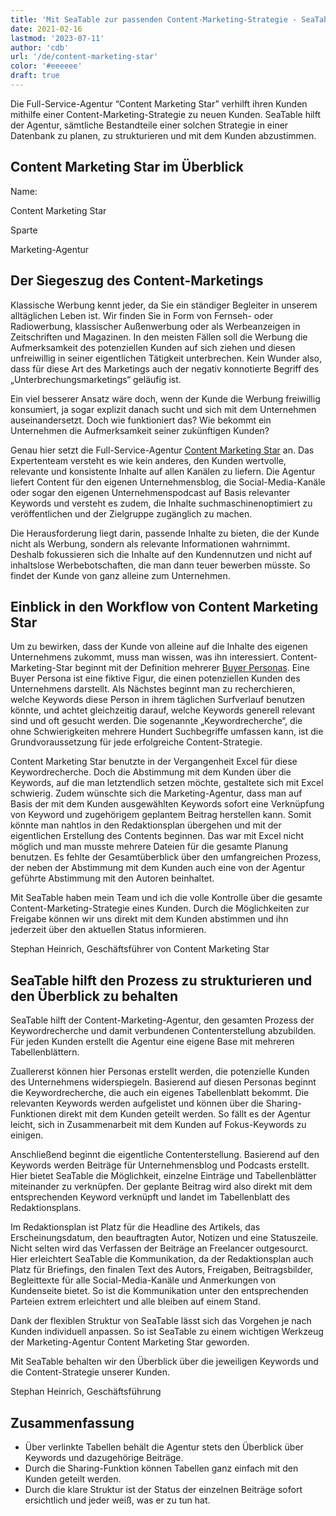 ```yaml
---
title: 'Mit SeaTable zur passenden Content-Marketing-Strategie - SeaTable'
date: 2021-02-16
lastmod: '2023-07-11'
author: 'cdb'
url: '/de/content-marketing-star'
color: '#eeeeee'
draft: true
---
```


Die Full-Service-Agentur “Content Marketing Star” verhilft ihren Kunden mithilfe einer Content-Marketing-Strategie zu neuen Kunden. SeaTable hilft der Agentur, sämtliche Bestandteile einer solchen Strategie in einer Datenbank zu planen, zu strukturieren und mit dem Kunden abzustimmen.

## Content Marketing Star im Überblick

Name:

Content Marketing Star

Sparte

Marketing-Agentur

## Der Siegeszug des Content-Marketings

Klassische Werbung kennt jeder, da Sie ein ständiger Begleiter in unserem alltäglichen Leben ist. Wir finden Sie in Form von Fernseh- oder Radiowerbung, klassischer Außenwerbung oder als Werbeanzeigen in Zeitschriften und Magazinen. In den meisten Fällen soll die Werbung die Aufmerksamkeit des potenziellen Kunden auf sich ziehen und diesen unfreiwillig in seiner eigentlichen Tätigkeit unterbrechen. Kein Wunder also, dass für diese Art des Marketings auch der negativ konnotierte Begriff des „Unterbrechungsmarketings“ geläufig ist.

Ein viel besserer Ansatz wäre doch, wenn der Kunde die Werbung freiwillig konsumiert, ja sogar explizit danach sucht und sich mit dem Unternehmen auseinandersetzt. Doch wie funktioniert das? Wie bekommt ein Unternehmen die Aufmerksamkeit seiner zukünftigen Kunden?

Genau hier setzt die Full-Service-Agentur [Content Marketing Star](https://content-marketing-star.de) an. Das Expertenteam versteht es wie kein anderes, den Kunden wertvolle, relevante und konsistente Inhalte auf allen Kanälen zu liefern. Die Agentur liefert Content für den eigenen Unternehmensblog, die Social-Media-Kanäle oder sogar den eigenen Unternehmenspodcast auf Basis relevanter Keywords und versteht es zudem, die Inhalte suchmaschinenoptimiert zu veröffentlichen und der Zielgruppe zugänglich zu machen.

Die Herausforderung liegt darin, passende Inhalte zu bieten, die der Kunde nicht als Werbung, sondern als relevante Informationen wahrnimmt. Deshalb fokussieren sich die Inhalte auf den Kundennutzen und nicht auf inhaltslose Werbebotschaften, die man dann teuer bewerben müsste. So findet der Kunde von ganz alleine zum Unternehmen.

## Einblick in den Workflow von Content Marketing Star

Um zu bewirken, dass der Kunde von alleine auf die Inhalte des eigenen Unternehmens zukommt, muss man wissen, was ihn interessiert. Content-Marketing-Star beginnt mit der Definition mehrerer [Buyer Personas](https://blog.hubspot.de/marketing/was-ist-der-unterschied-zwischen-zielgruppen-und-buyer-personas). Eine Buyer Persona ist eine fiktive Figur, die einen potenziellen Kunden des Unternehmens darstellt. Als Nächstes beginnt man zu recherchieren, welche Keywords diese Person in ihrem täglichen Surfverlauf benutzen könnte, und achtet gleichzeitig darauf, welche Keywords generell relevant sind und oft gesucht werden. Die sogenannte „Keywordrecherche“, die ohne Schwierigkeiten mehrere Hundert Suchbegriffe umfassen kann, ist die Grundvoraussetzung für jede erfolgreiche Content-Strategie.

Content Marketing Star benutzte in der Vergangenheit Excel für diese Keywordrecherche. Doch die Abstimmung mit dem Kunden über die Keywords, auf die man letztendlich setzen möchte, gestaltete sich mit Excel schwierig. Zudem wünschte sich die Marketing-Agentur, dass man auf Basis der mit dem Kunden ausgewählten Keywords sofort eine Verknüpfung von Keyword und zugehörigem geplantem Beitrag herstellen kann. Somit könnte man nahtlos in den Redaktionsplan übergehen und mit der eigentlichen Erstellung des Contents beginnen. Das war mit Excel nicht möglich und man musste mehrere Dateien für die gesamte Planung benutzen. Es fehlte der Gesamtüberblick über den umfangreichen Prozess, der neben der Abstimmung mit dem Kunden auch eine von der Agentur geführte Abstimmung mit den Autoren beinhaltet.

Mit SeaTable haben mein Team und ich die volle Kontrolle über die gesamte Content-Marketing-Strategie eines Kunden. Durch die Möglichkeiten zur Freigabe können wir uns direkt mit dem Kunden abstimmen und ihn jederzeit über den aktuellen Status informieren.

Stephan Heinrich, Geschäftsführer von Content Marketing Star

## SeaTable hilft den Prozess zu strukturieren und den Überblick zu behalten

SeaTable hilft der Content-Marketing-Agentur, den gesamten Prozess der Keywordrecherche und damit verbundenen Contenterstellung abzubilden. Für jeden Kunden erstellt die Agentur eine eigene Base mit mehreren Tabellenblättern.

Zuallererst können hier Personas erstellt werden, die potenzielle Kunden des Unternehmens widerspiegeln. Basierend auf diesen Personas beginnt die Keywordrecherche, die auch ein eigenes Tabellenblatt bekommt. Die relevanten Keywords werden aufgelistet und können über die Sharing-Funktionen direkt mit dem Kunden geteilt werden. So fällt es der Agentur leicht, sich in Zusammenarbeit mit dem Kunden auf Fokus-Keywords zu einigen.

Anschließend beginnt die eigentliche Contenterstellung. Basierend auf den Keywords werden Beiträge für Unternehmensblog und Podcasts erstellt. Hier bietet SeaTable die Möglichkeit, einzelne Einträge und Tabellenblätter miteinander zu verknüpfen. Der geplante Beitrag wird also direkt mit dem entsprechenden Keyword verknüpft und landet im Tabellenblatt des Redaktionsplans.

Im Redaktionsplan ist Platz für die Headline des Artikels, das Erscheinungsdatum, den beauftragten Autor, Notizen und eine Statuszeile. Nicht selten wird das Verfassen der Beiträge an Freelancer outgesourct. Hier erleichtert SeaTable die Kommunikation, da der Redaktionsplan auch Platz für Briefings, den finalen Text des Autors, Freigaben, Beitragsbilder, Begleittexte für alle Social-Media-Kanäle und Anmerkungen von Kundenseite bietet. So ist die Kommunikation unter den entsprechenden Parteien extrem erleichtert und alle bleiben auf einem Stand.

Dank der flexiblen Struktur von SeaTable lässt sich das Vorgehen je nach Kunden individuell anpassen. So ist SeaTable zu einem wichtigen Werkzeug der Marketing-Agentur Content Marketing Star geworden.

Mit SeaTable behalten wir den Überblick über die jeweiligen Keywords und die Content-Strategie unserer Kunden.

Stephan Heinrich, Geschäftsführung

## Zusammenfassung

- Über verlinkte Tabellen behält die Agentur stets den Überblick über Keywords und dazugehörige Beiträge.
- Durch die Sharing-Funktion können Tabellen ganz einfach mit den Kunden geteilt werden.
- Durch die klare Struktur ist der Status der einzelnen Beiträge sofort ersichtlich und jeder weiß, was er zu tun hat.
